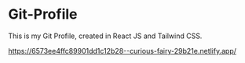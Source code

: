 # Git-Profile
This is my Git Profile, created in React JS and Tailwind CSS.

https://6573ee4ffc89901dd1c12b28--curious-fairy-29b21e.netlify.app/
